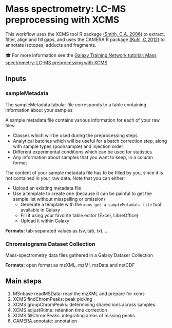 # Mass spectrometry: LC-MS preprocessing with XCMS 

This workflow uses the XCMS tool R package [(Smith, C.A. 2006)](https://bioconductor.org/packages/release/bioc/html/xcms.html) to extract, filter, align and fill gaps, and uses the CAMERA R package [(Kuhl, C 2012)](https://bioconductor.org/packages/release/bioc/html/CAMERA.html) to annotate isotopes, adducts and fragments.

🎓 For more information see the [Galaxy Training Network tutorial: Mass spectrometry: LC-MS preprocessing with XCMS](https://training.galaxyproject.org/training-material/topics/metabolomics/tutorials/lcms-preprocessing/tutorial.html)

## Inputs
### sampleMetadata
The sampleMetadata tabular file corresponds to a table containing information about your samples

A sample metadata file contains various information for each of your raw files:
- Classes which will be used during the preprocessing steps
- Analytical batches which will be useful for a batch correction step, along with sample types (pool/sample) and injection order
- Different experimental conditions which can be used for statistics
- Any information about samples that you want to keep, in a column format

The content of your sample metadata file has to be filled by you, since it is not contained in your raw data. Note that you can either:
- Upload an existing metadata file
- Use a template to create one (because it can be painful to get the sample list without misspelling or omission)
  - Generate a template with the `xcms get a sampleMetadata file` tool available in Galaxy
  - Fill it using your favorite table editor (Excel, LibreOffice)
  - Upload it within Galaxy

**Formats:** tab-separated values as tsv, tab, txt, ...

### Chromatograms Dataset Collection
Mass-spectrometry data files gathered in a Galaxy Dataser Collection

**Formats:** open format as mzXML, mzMl, mzData and netCDF

## Main steps
1. MSnbase readMSData: read the mzXML and prepare for xcms
2. XCMS findChromPeaks: peak picking
3. XCMS groupChromPeaks: determining shared ions across samples
4. XCMS adjustRtime: retention time correction
5. XCMS fillChromPeaks: integrating areas of missing peaks
6. CAMERA.annotate: annotation
